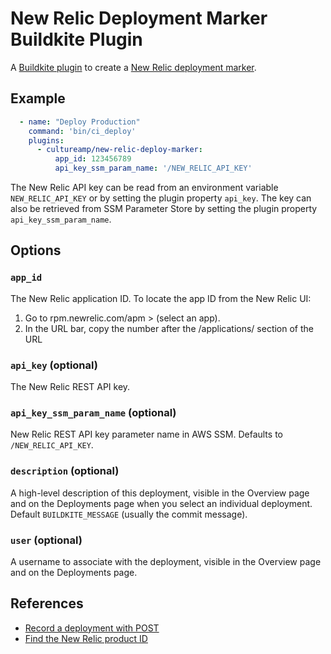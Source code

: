 New Relic Deployment Marker Buildkite Plugin
===============================

A [Buildkite plugin](https://buildkite.com/docs/agent/plugins) to create a [New Relic deployment marker](https://docs.newrelic.com/docs/apm/new-relic-apm/maintenance/record-deployments#post-deployment).


Example
-------

```yml
  - name: "Deploy Production"
    command: 'bin/ci_deploy'
    plugins:
      - cultureamp/new-relic-deploy-marker:
          app_id: 123456789
          api_key_ssm_param_name: '/NEW_RELIC_API_KEY'
```

The New Relic API key can be read from an environment variable `NEW_RELIC_API_KEY` or by setting the plugin property `api_key`. The key can also be retrieved from SSM Parameter Store by setting the plugin property `api_key_ssm_param_name`.

Options
-------

### `app_id`

The New Relic application ID. To locate the app ID from the New Relic UI:

1. Go to rpm.newrelic.com/apm  > (select an app).
2. In the URL bar, copy the number after the /applications/ section of the URL

### `api_key` (optional)

The New Relic REST API key.

### `api_key_ssm_param_name` (optional)

New Relic REST API key parameter name in AWS SSM. Defaults to `/NEW_RELIC_API_KEY`.

### `description` (optional)

A high-level description of this deployment, visible in the Overview page and on the Deployments page when you select an individual deployment. Default `BUILDKITE_MESSAGE` (usually the commit message).

### `user` (optional)

A username to associate with the deployment, visible in the Overview page and on the Deployments page.


References
----------

* [Record a deployment with POST](https://docs.newrelic.com/docs/apm/new-relic-apm/maintenance/record-deployments#post-deployment)
* [Find the New Relic product ID](https://docs.newrelic.com/docs/apis/rest-api-v2/requirements/find-product-id#apm)
